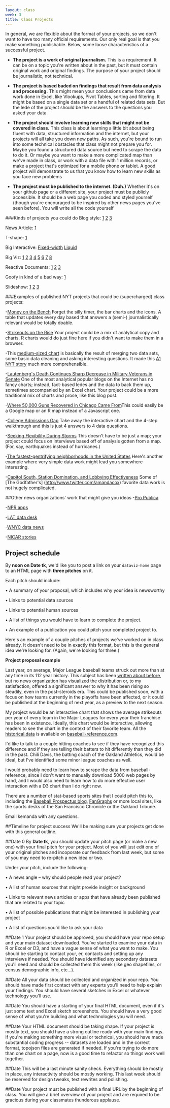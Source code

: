 ```yaml
---
layout: class
week: 3
title: Class Projects
---
```

<style type="text/css">

dt {
  font-weight:bold;
}

dd {
  margin: 5px 0 20px 0;
  padding: 10px 0;
  font-size: 15px;
  line-height: 1.4em;
}

dd.example {
  margin:3px 0;
  padding:3px 0;
}

dd.example a {
  padding-right: 4px;
}

</style>


In general, we are flexible about the format of your projects, so we don't want to have too many official requirements. Our only real goal is that you make something publishable. Below, some loose characteristics of a successful project.

- **The project is a work of original journalism.**
This is a requirement. It can be on a topic you're written about in the past, but it must contain original work and original findings. The purpose of your project should be journalistic, not technical.

- **The project is based baded on findings that result from data analysis and processing.**
  This might mean your conclusions came from data work done in Excel, like Vlookups, Pivot Tables, sorting and filtering. It might be based on a single data set or a handful of related data sets. But the lede of the project should be the answers to the questions you asked your data

- **The project should involve learning new skills that might not be covered in class.** This class is about learning a little bit about being fluent with data, structured information and the internet, but your projects will all take you down new paths. As such, you're bound to run into some technical obstacles that class might not prepare you for. Maybe you found a structured data source but need to scrape the data to do it. Or maybe you want to make a more complicated map than we've made in class, or work with a data file with 1 million records, or make a project that's optimized for a mobile phone or tablet. A good project will demonstrate to us that you know how to learn new skills as you face new problems

- **The project must be published to the internet. (Duh.)** Whether it's on your github page or a different site, your project must be publicly accessible. It should be a web page you coded and styled yourself (though you're encouraged to be inspired by other news pages you've seen before). You will write all the code yourself

###Kinds of projects you could do
Blog style:
[1](http://fivethirtyeight.blogs.nytimes.com/2013/07/09/rubio-is-losing-support-among-republican-voters/)
[2](http://www.washingtonpost.com/blogs/wonkblog/wp/2013/09/26/the-falling-deficit-has-been-a-disaster-for-the-gop/)
[3](http://blog.okcupid.com/index.php/the-biggest-lies-in-online-dating/)

News Article:
[1](http://www.nytimes.com/2013/07/22/business/in-climbing-income-ladder-location-matters.html)

T-shape:
[1](http://flowingdata.com/2013/08/27/in-search-of-food-deserts/)

Big Interactive:
[Fixed-width](http://www.nytimes.com/interactive/2009/11/06/business/economy/unemployment-lines.html)
[Liquid](http://www.nytimes.com/newsgraphics/2013/09/28/eli-manning-milestone/)

Big Viz:
[1](http://news.nationalpost.com/2011/11/19/graphic-the-republican-nomination-race-so-far/)
[2](http://www.nytimes.com/interactive/2012/07/20/us/drought-footprint.html)
[3](http://www.nytimes.com/interactive/2012/10/15/us/politics/swing-history.html)
[4](http://www.radicalcartography.net/index.html?chicagodots)
[5](http://xkcd.com/657/large/)
[6](http://www.nytimes.com/imagepages/2011/04/24/business/20110425_SIZE_graphic.html)
[7](http://www.flickr.com/photos/walkingsf/sets/72157627140310742/)
[8](http://www.flickr.com/photos/walkingsf/sets/72157624209158632/)

Reactive Documents:
[1](http://worrydream.com/LadderOfAbstraction/)
[2](http://worrydream.com/Tangle/)
[3](http://worrydream.com/ExplorableExplanations/)

Goofy in kind of a bad way:
[1](http://thewhyaxis.info/rasmussen/)

Slideshow:
[1](http://www.nytimes.com/interactive/2009/07/02/business/economy/20090705-cycles-graphic.html)
[2](http://www.nytimes.com/interactive/2013/04/16/science/disease-overlap-in-elderly.html)
[3](http://www.businessinsider.com/most-important-charts-in-the-world-q4-2013-10)


###Examples of published NYT projects that could be (supercharged) class projects:

-[Money on the Bench](http://www.nytimes.com/interactive/2013/05/13/sports/baseball/money-on-the-bench.html) Forget the silly timer, the bar charts and the icons. A table that updates every day based that answers a (semi-) journalistically relevant would be totally doable.

-[Strikeouts on the Rise](http://www.nytimes.com/interactive/2013/03/29/sports/baseball/Strikeouts-Are-Still-Soaring.html) Your project could be a mix of analytical copy and charts. R charts would do just fine here if you didn't want to make them in a browser.


-This [medium-sized chart](http://www.nytimes.com/interactive/2012/04/15/us/politics/Access-in-Washington-Rises-With-Donation-Size.html?ref=politics) is basically the result of merging two data sets, some basic data cleaning and asking interesting questions. It made this [A1 NYT story](http://www.nytimes.com/2012/04/15/us/politics/white-house-doors-open-for-big-donors.html?pagewanted=all#p7#h7) much more comprehensible.


-[Lautenberg's Death Continues Sharp Decrease in Military Veterans in Senate](http://fivethirtyeight.blogs.nytimes.com/2013/06/03/with-lautenbergs-death-senate-lacks-a-world-war-ii-veteran) One of the most analytical popular blogs on the Internet has no fancy charts; instead, fact-based ledes and the data to back them up, sometimes accompanied by an Excel chart. Your project could be a more traditional mix of charts and prose, like this blog post.

-[Where 50,000 Guns Recovered in Chicago Came From](http://www.nytimes.com/interactive/2013/01/29/us/where-50000-guns-in-chicago-came-from.html)This could easily be a Google map or an R map instead of a Javascript one.

-[College Admissions Gap](http://www.nytimes.com/interactive/2013/05/07/education/college-admissions-gap.html) Take away the interactive chart and the 4-step walkthrough and this is just 4 answers to 4 data questions.

-[Seeking Flexibility During Storms](http://www.nytimes.com/interactive/2013/05/04/nyregion/seeking-flexibility-during-storms.html?ref=nyregion) This doesn't have to be just a map; your project could focus on interviews based off of analysis gotten from a map. (For, say, earthquakes instead of hurricanes.)


-[The fastest-gentrifying neighborhoods in the United States](http://www.edexcellence.net/commentary/education-gadfly-daily/flypaper/2012/the-fastest-gentrifying-neighborhoods-in-the-united-states.html) Here's another example where very simple data work might lead you somewhere interesting.


-[Capitol South, Station Domination, and Lobbying Effectiveness](http://www.mattglassman.com/?p=2482) Some of [The Godfather's] (http://www.twitter.com/amandacox) favorite data work is not hugely complicated.


##Other news organizations' work that might give you ideas
-[Pro Publica](http://www.propublica.org/tools)

-[NPR apps](http://blog.apps.npr.org)

-[LAT data desk](http://datadesk.latimes.com)

-[WNYC data news](http://datanews.tumblr.com)

-[NICAR stories](http://www.ire.org/resource-center/stories)

## Project schedule

By **noon on Date tk**, we'd like you to post a link on your `dataviz-home` page to an HTML page with **three pitches** on it.

Each pitch should include:

• A summary of your proposal, which includes why your idea is newsworthy

• Links to potential data sources

• Links to potential human sources

• A list of things you would have to learn to complete the project.

• An example of a publication you could pitch your completed project to.

Here's an example of a couple pitches of projects we've worked on in class already. It doesn't need to be in exactly this format, but this is the general idea we're looking for. (Again, we're looking for three.)

**Project proposal example**

Last year, on average, Major League baseball teams struck out more than at any time in its 112 year history. This subject has been [written about before](http://bleacherreport.com/articles/1687201-why-the-single-season-hitter-strikeouts-record-will-be-the-next-to-fall-in-mlb), but no news organization has visualized the distribution or, to my satisfaction, offered a significant answer to why it has been rising so steadily, even in the post-steroids era. This could be published soon, with a focus on how teams currently in the playoffs have been affected, or it could be published at the beginning of next year, as a preview to the next season.

My project would be an interactive chart that shows the average strikeouts per year of every team in the Major Leagues for every year their franchise has been in existence. Ideally, this chart would be interactive, allowing readers to see the chart in the context of their favorite team. All the [historical data](http://www.baseball-reference.com/teams/MIN/2012.shtml) is available on [baseball-reference.com](http://www.baseball-reference.com).

I'd like to talk to a couple hitting coaches to see if they have recognized this difference and if they are telling their batters to hit differently than they did in the past. Chili Davis, the batting coach of the Oakland Athletics, would be ideal, but I've identified some minor league coaches as well.

I would probably need to learn how to scrape the data from baseball-reference, since I don't want to manually download 5000 web pages by hand, and I would also need to learn how to do more effective user interaction with a D3 chart than I do right now.

There are a number of stat-based sports sites that I could pitch this to, including the [Baseball Prospectus blog](http://www.baseballprospectus.com/blog/), [FanGraphs](http://www.fangraphs.com/blogs/) or more local sites, like the sports desks of the San Francisco Chronicle or the Oakland Tribune.


Email kemanda with any questions.


##Timeline for project success
We'll be making sure your projects get done with this general outline.

##Date 0
By **Date tk**, you should update your pitch page (or make a new one) with your final pitch for your project. Most of you will just edit one of your original pitches and incoporate our feedback from last week, but some of you may need to re-pitch a new idea or two.

Under your pitch, include the following:

• A news angle – why should people read your project?

• A list of human sources that might provide insight or background

• Links to relevant news articles or apps that have already been published that are related to your topic

• A list of possible publications that might be interested in publishing your project

• A list of questions you'd like to ask your data



##Date 1
Your project should be approved, you should have your repo setup and your main dataset downloaded. You’ve started to examine your data in R or Excel or D3, and have a vague sense of what you want to make. You should be starting to contact your, er, contacts and setting up any interviews if needed. You should have identified any secondary datasets you'll need and should be collected them this week (like geo shapefiles, or census demographic info, etc...).

##Date
All your data should be collected and organized in your repo. You should have made first contact with any experts you'll need to help explain your findings. You should have several sketches in Excel or whatever technology you'll use.

##Date
You should have a starting of your final HTML document, even if it's just some text and Excel sketch screenshots. You should have a very good sense of what you're building and what technologies you will need.

##Date
Your HTML document should be taking shape. If your project is mostly text, you should have a strong outline ready with your main findings. If you're making something more visual or technical, you should have made substantial coding progress -- datasets are loaded and in the correct format, topojson files are generated if needed. If you're trying to do more than one chart on a page, now is a good time to refactor so things work well together.

##Date
This will be a last minute sanity check. Everything should be mostly in place, any interactivity should be mostly working. This last week should be reserved for design tweaks, text rewrites and polishing.

##Date
Your project must be published with a final URL by the beginning of class. You will give a brief overview of your project and are required to be gracious during your classmates thunderous applause.


